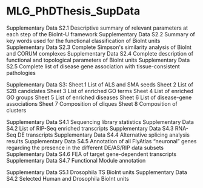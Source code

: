 # MLG_PhDThesis_SupData

Supplementary Data S2.1 Descriptive summary of relevant parameters at each step of the BioInt-U framework
Supplementary Data S2.2 Summary of key words used for the functional classification of BioInt units
Supplementary Data S2.3 Complete Simpson's similarity analysis of BioInt and CORUM complexes
Supplementary Data S2.4 Complete description of functional and topological parameters of BioInt units
Supplementary Data S2.5 Complete list of disease gene association with tissue-consistent pathologies

Supplementary Data S3:
Sheet.1 List of ALS and SMA seeds
Sheet 2 List of S2B candidates
Sheet 3 List of enriched GO terms
Sheet 4 List of enriched GO groups
Sheet 5 List of enriched diseases
Sheet 6 List of disease-gene associations
Sheet 7 Composition of cliques
Sheet 8 Composition of clusters

Supplementary Data S4.1 Sequencing library statistics
Supplementary Data S4.2 List of RIP-Seq enriched transcripts 
Supplementary Data S4.3 RNA-Seq DE transcripts 
Supplementary Data S4.4 Alternative splicing analysis results
Supplementary Data S4.5 Annotation of all FlyAtlas “neuronal” genes regarding the presence in the different DE/AS/RIP data subsets
Supplementary Data S4.6 FEA of target gene-dependent transcripts
Supplementary Data S4.7 Functional Module annotation 

Supplementary Data S5.1 Drosophila TS BioInt units
Supplementary Data S4.2 Selected Human and Drosophila BioInt units 
